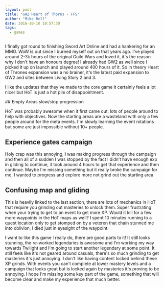 ```yaml
---
layout: post
title: "GW2 Heart of Thorns - FFS"
author: "Mike Bell"
date: 2016-10-10 10:57:30
tags:
  - games
---
```


I finally got round to finishing Sword Art Online and had a hankering for an MMO. WoW is out since I burned myself out on that years ago. I've played around 2-3k hours of the original Guild Wars and loved it, it's the reason why I don't have an honours degree! I already had GW2 as well since I picked it up on launch and played around 400 hours of it. So in theory Heart of Thrones expansion was a no brainer, it's the latest paid expansion to GW2 and sites between Living Story 2 and 3.

I like the updates that they've made to the core game it certainly feels a lot nicer but HoT is just a hot pile of disappointment.

## Empty Areas slow/stop progression

HoT was probably awesome when it first came out, lots of people around to help with objectives. Now the starting areas are a wasteland with only a few people around for the meta events. I'm slowly learning the event rotations but some are just impossible without 10+ people.

## Experience gates campaign

Holy crap was this annoying, I was making progress through the campaign and then all of a sudden I was stopped by the fact I didn't have enough exp in gliding to continue, it took around 4 hours to get that experience and then continue. Maybe I'm missing something but it really broke the campaign for me, I wanted to progress and explore more not grind out the starting area.

## Confusing map and gliding

This is heavily linked to the last section, there are lots of mechanics in HoT that require you grinding out masteries to unlock them. Super frustrating when your trying to get to an event to get more XP. Would it kill for a few more waypoints in the HoT maps as well? I spent 10 minutes running to a quest location only to get stomped on by a veteren that chain stunned me into oblivion, I died just in eyesight of the waypoint.

I want to like this game I really do, there are good parts to it! It still looks stunning, the re-worked legendaries is awesome and I'm working my way towards Twilight and I'm going to start another legendary at some point. It still feels like it's not geared around casuals, there's so much grinding to get masteries it's just annoying. I don't like having content locked behind these XP grinds. With events you can't complete at lower mastery levels and a campaign that looks great but is locked again by masteries it's proving to be annoying. I hope I'm missing some key part of the game, something that will become clear and make my experience that much better.
